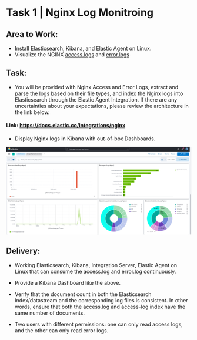 # Task 1 | Nginx Log Monitroing

## Area to Work:

- Install Elasticsearch, Kibana, and Elastic Agent on Linux.
- Visualize the NGINX [access.logs](https://github.com/musabdogan/Elasticsearch-Tasks/blob/main/task1/access.log) and [error.logs](https://github.com/musabdogan/Elasticsearch-Tasks/blob/main/task1/error.log)

## Task:

- You will be provided with Nginx Access and Error Logs, extract and parse the logs based on their file types, and index the Nginx logs into Elasticsearch through the Elastic Agent Integration. If there are any uncertainties about your expectations, please review the architecture in the link below.

#### Link: https://docs.elastic.co/integrations/nginx

- Display Nginx logs in Kibana with out-of-box Dashboards.

![nginxelasticagent](https://github.com/musabdogan/Elasticsearch-Tasks/blob/main/task1/nginx-logs-dashboard.png)

## Delivery:
- Working Elasticsearch, Kibana, Integration Server, Elastic Agent on Linux that can consume the access.log and error.log continuously.

- Provide a Kibana Dashboard like the above.

- Verify that the document count in both the Elasticsearch index/datastream and the corresponding log files is consistent. In other words, ensure that both the access.log and access-log index have the same number of documents.

- Two users with different permissions: one can only read access logs, and the other can only read error logs.
